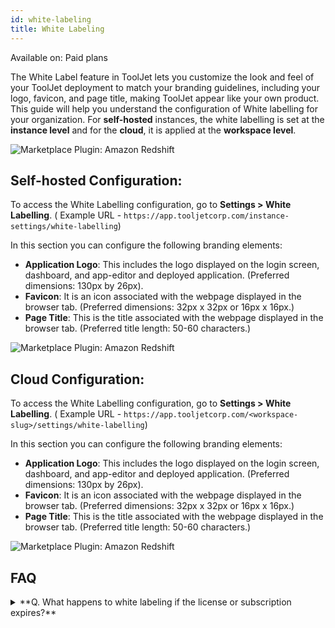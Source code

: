 ```yaml
---
id: white-labeling
title: White Labeling
---
```


<div className='badge badge--primary heading-badge'>Available on: Paid plans</div>

The White Label feature in ToolJet lets you customize the look and feel of your ToolJet deployment to match your branding guidelines, including your logo, favicon, and page title, making ToolJet appear like your own product. This guide will help you understand the configuration of White labelling for your organization. For **self-hosted** instances, the white labelling is set at the **instance level** and for the **cloud**, it is applied at the **workspace level**.

<div style={{textAlign: 'center'}}>
    <img style={{ border:'0', marginBottom:'15px', borderRadius:'5px', boxShadow: '0px 1px 3px rgba(0, 0, 0, 0.2)' }} className="screenshot-full" src="/img/tooljet-setup/whitelabelling/whitelabelling.png" alt="Marketplace Plugin: Amazon Redshift" />
</div>


## Self-hosted Configuration:

To access the White Labelling configuration, go to **Settings > White Labelling**. ( Example URL - `https://app.tooljetcorp.com/instance-settings/white-labelling`)

In this section you can configure the following branding elements:

-   **Application Logo**: This includes the logo displayed on the login screen, dashboard, and app-editor and deployed application. (Preferred dimensions: 130px by 26px).
-   **Favicon**: It is an icon associated with the webpage displayed in the browser tab. (Preferred dimensions: 32px x 32px or 16px x 16px.)
-   **Page Title**: This is the title associated with the webpage displayed in the browser tab. (Preferred title length: 50-60 characters.)

<div style={{textAlign: 'center'}}>
    <img style={{ border:'0', marginBottom:'15px', borderRadius:'5px', boxShadow: '0px 1px 3px rgba(0, 0, 0, 0.2)' }} className="screenshot-full" src="/img/tooljet-setup/whitelabelling/self-hosted.png" alt="Marketplace Plugin: Amazon Redshift" />
</div>


## Cloud Configuration:

To access the White Labelling configuration, go to **Settings > White Labelling**. ( Example URL - `https://app.tooljetcorp.com/<workspace-slug>/settings/white-labelling`)

In this section you can configure the following branding elements:

-   **Application Logo**: This includes the logo displayed on the login screen, dashboard, and app-editor and deployed application. (Preferred dimensions: 130px by 26px).
-   **Favicon**: It is an icon associated with the webpage displayed in the browser tab. (Preferred dimensions: 32px x 32px or 16px x 16px.)
-   **Page Title**: This is the title associated with the webpage displayed in the browser tab. (Preferred title length: 50-60 characters.)

<div style={{textAlign: 'center'}}>
    <img style={{ border:'0', marginBottom:'15px', borderRadius:'5px', boxShadow: '0px 1px 3px rgba(0, 0, 0, 0.2)' }} className="screenshot-full" src="/img/tooljet-setup/whitelabelling/cloud.png" alt="Marketplace Plugin: Amazon Redshift" />
</div>


## FAQ

<details>
    <summary>
         **Q. What happens to white labeling if the license or subscription expires?**
    </summary>
If your license or subscription expires, white labeling will automatically revert to ToolJet's default branding until the license is renewed.

</details>
